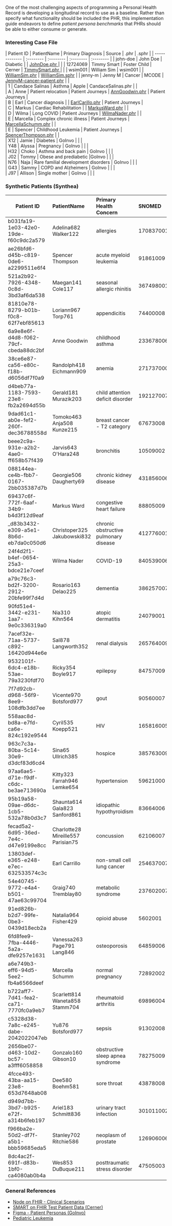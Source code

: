 One of the most challenging aspects of programming a Personal Health Record is developing a longitudinal record to use as a baseline.  Rather than specify what functionality should be included the PHR, this implementation guide endeavors to define _patient persona benchmarks_ that PHRs should be able to either consume or generate.  


### Interesting Case File

| Patient ID | PatientName   | Primary Diagnosis  | Source | .phr | .sphr |
| ------------- | :-------- | :-------- | :-------- | :-------- | 
| john-doe | John Doe | Diabetic  |  | [ JohnDoe.phr ](JohnDoe.phr) |  |
| 12724069 | Timmy Smart | Foster Child  | Cerner | [ TimmySmart.phr ](TimmySmart-FosterCareTimeline.phr) |  |
| wsim001 | William Sim | wsim001 |  | [WilliamSim.phr](WilliamSim.phr) |  [WilliamSim.sphr](WilliamSim.sphr) | 
| jenny-m | Jenny M |  Cancer | MCODE | [JennyM-cancer-patient.phr](JennyM-cancer-patient.phr) |  |  
| 1 | Candace Salinas |  Asthma | Apple | CandaceSalinas.phr |  |  
| A | Anne | Patient relocation  | Patient Journeys | [AnnGoodwin.phr](PatientJourneys/Anne_Goodwin_6a9e8e6f-d4d8-f062-79cf-cbeda88dc2bf.phr) | Patient Journeys |  
| B | Earl | Cancer diagnosis |  | [EarlCarillo.phr](PatientJourneys/Earl_Carrillo_13803def-e365-e248-e7ec-632533574c3c.phr) | Patient Journeys |  
| C | Markus | Cardiac Rehabilitation  |  | [MarkusWard.phr](PatientJourneys/Markus_Ward_69437c6f-772f-6aaf-34b9-b4d3f12d9eaf.phr) |  |  
| D | Wilma | Long COVID  | Patient Journeys | [WilmaNader.phr](PatientJourneys/Wilma_Nader_24f4d2f1-b4ef-0654-25a3-bdce21e7ceef.phr) |  |  
| E | Marcella | Complex chronic illness  | Patient Journeys | [MarcellaSchumm.phr](PatientJourneys/Marcella_Schumm_a6e749b3-eff6-94d5-5ee2-fb4a6566deef.phr) |  |  
| E | Spencer | Childhood Leukemia  | Patient Journeys | [SpencerThompson.phr](PatientJourneys/Spencer_Thompson_ae26bfd6-d45b-c819-0de6-a2299511e6f4.phr) |  |  
| X12 | Jamie | Diabetes | GoInvo |  |  |  
| Y48 | Alyssa | Pregnancy | GoInvo |  |  |  
| H32 | Choko | Asthma and back pain  | GoInvo |  |  |  
| J02 | Tommy | Obese and prediabetic |GoInvo |  |  |  
| N76 | Naja | Rare familial development disorders | GoInvo |  |  |  
| G43 | Sammy | COPD and Alzheimers | GoInvo |  |  |  
| J97 | Allison | Single mother | GoInvo |  |  |  

### Synthetic Patients (Synthea)  

| Patient ID | PatientName   | Primary Health Concern  | SNOMED |  .json | .phr | 
| ------------- | :-------- | :-------- | :-------- | :-------- | :-------- | 
| b031fa19-1e03-42e0-19de-f60c9dc2a579 | Adelina682 Walker122 | allergies | 170837001 | [json](Adelina682_Walker122_b031fa19-1e03-42e0-19de-f60c9dc2a579.json) | [phr](Ms.Adelina682Walker122-b031fa19-1e03-42e0-19de-f60c9dc2a579.phr) |   
| ae26bfd6-d45b-c819-0de6-a2299511e6f4 | Spencer Thompson | acute myeloid leukemia | 91861009 | [json](PatientJourneys/Spencer_Thompson_ae26bfd6-d45b-c819-0de6-a2299511e6f4.json) | [phr](PatientJourneys/Spencer_Thompson_ae26bfd6-d45b-c819-0de6-a2299511e6f4.phr) |  
| 521a2b92-7926-4348-0c8d-3bd3af6da538 | Maegan141 Cole117 | seasonal allergic rhinitis | 367498001 | [json](Maegan141_Cole117_521a2b92-7926-4348-0c8d-3bd3af6da538.json) | [phr](Maegan141Cole117-521a2b92-7926-4348-0c8d-3bd3af6da538.phr) |  
| 81810e78-8279-b01b-f0c8-62f7ebf85613 | Loriann967 Torp761 | appendicitis | 74400008 | [json](Loriann967_Torp761_81810e78-8279-b01b-f0c8-62f7ebf85613.json) | [phr](Ms.Loriann967Torp761-81810e78-8279-b01b-f0c8-62f7ebf85613.phr) |  
| 6a9e8e6f-d4d8-f062-79cf-cbeda88dc2bf | Anne Goodwin | childhood asthma | 233678006 | [json](PatientJourneys/Anne_Goodwin_6a9e8e6f-d4d8-f062-79cf-cbeda88dc2bf.json) | [phr](PatientJourneys/Anne_Goodwin_6a9e8e6f-d4d8-f062-79cf-cbeda88dc2bf.phr) |  
| 38ce6e87-ca56-e80c-f18b-d6056df7f0a9 | Randolph418 Eichmann909 | anemia | 271737000 | [json](Randolph418_Eichmann909_38ce6e87-ca56-e80c-f18b-d6056df7f0a9.json) | [phr](Mr.Randolph418Eichmann909-38ce6e87-ca56-e80c-f18b-d6056df7f0a9.phr) |  
| d4beb77a-1183-7593-23e8-fb2a2694d55b | Gerald181 Murazik203 | child attention deficit disorder | 192127007 | [json](Gerald181_Murazik203_d4beb77a-1183-7593-23e8-fb2a2694d55b.json) | [phr](Gerald181Murazik203-d4beb77a-1183-7593-23e8-fb2a2694d55b.phr) |  
| 9dad61c1-ab0e-fef2-260f-dec36788558d | Tomoko463 Anja508 Kunze215 | breast cancer - T2 category | 67673008 | [json](Tomoko463_Anja508_Kunze215_9dad61c1-ab0e-fef2-260f-dec36788558d.json) | [phr](Mrs.Tomoko463Kunze215-9dad61c1-ab0e-fef2-260f-dec36788558d.phr) |  
| beee2c9a-931e-a2b2-4ae0-ff658b57f439 | Jarvis643 O'Hara248 | bronchitis | 10509002 | [json](Jarvis643_O'Hara248_91f9ab65-1933-2a48-94b1-b6fef00f7335.json) | [phr](Jarvis643_O'Hara248_91f9ab65-1933-2a48-94b1-b6fef00f7335.phr) |  
| 088144ea-ce4b-fbb7-0167-2bb035387d7b | Georgie506 Daugherty69 | chronic kidney disease | 431856006 | [json](Georgie506_Daugherty69_088144ea-ce4b-fbb7-0167-2bb035387d7b.json) | [phr](Georgie506_Daugherty69_088144ea-ce4b-fbb7-0167-2bb035387d7b.json) |  
| 69437c6f-772f-6aaf-34b9-b4d3f12d9eaf | Markus Ward | congestive heart failure | 88805009 | [json](PatientJourneys/Markus_Ward_69437c6f-772f-6aaf-34b9-b4d3f12d9eaf.json) | [phr](PatientJourneys/Markus_Ward_69437c6f-772f-6aaf-34b9-b4d3f12d9eaf.phr) |  
| _d83b3432-e309-a5e1-8b6d-eb7da0c050d6 | Christoper325 Jakubowski832 | chronic obstructive pulmonary disease| 412776001 | [json](Christoper325_Jakubowski832_d83b3432-e309-a5e1-8b6d-eb7da0c050d6.json) | [phr](Mr.Adrian111Smith67-d5b0f2de-08c8-8259-68b0-af1fb66be392.phr) |  
| 24f4d2f1-b4ef-0654-25a3-bdce21e7ceef | Wilma Nader | COVID-19 | 840539006 | [json](PatientJourneys/Wilma_Nader_24f4d2f1-b4ef-0654-25a3-bdce21e7ceef.json) | [phr](PatientJourneys/Wilma_Nader_24f4d2f1-b4ef-0654-25a3-bdce21e7ceef.phr) |  
| a79c76c3-bd2f-3200-2912-20bfe99f7d4d | Rosario163 Delao225 | dementia | 386257007 | [json](Rosario163_Delao225_a79c76c3-bd2f-3200-2912-20bfe99f7d4d.json) | [phr](Ms.Rosario163Delao225-a79c76c3-bd2f-3200-2912-20bfe99f7d4d.phr) |  
| 90fd51e4-3442-e231-1aa7-9e0c336319a0 | Nia310 Kihn564 | atopic dermatitis | 24079001 | [json](Nia310_Kihn564_90fd51e4-3442-e231-1aa7-9e0c336319a0.json) | [phr](Nia310Kihn564-90fd51e4-3442-e231-1aa7-9e0c336319a0.phr) |  
| 7acef32e-71aa-5737-c892-16420d944e6e | Sal878 Langworth352 | renal dialysis | 265764009 | [json](Sal878_Langworth352_7acef32e-71aa-5737-c892-16420d944e6e.json) |  |  
| 9532101f-6dc4-e18b-53ae-79a3230fdf70 | Ricky354 Boyle917 | epilepsy | 84757009 | [json](Ricky354_Boyle917_9532101f-6dc4-e18b-53ae-79a3230fdf70.json) | [phr](Mr.Ricky354Boyle917-9532101f-6dc4-e18b-53ae-79a3230fdf70.phr) |  
| 7f7d92cb-d968-56f9-8ee9-108dfb3dd7ee | Vicente970 Botsford977 | gout | 90560007 | [json](Vicente970_Botsford977_7f7d92cb-d968-56f9-8ee9-108dfb3dd7ee.json) | [phr](Mr.Vicente970Botsford977-7f7d92cb-d968-56f9-8ee9-108dfb3dd7ee.phr) |  
| 558aac8d-bd8a-e7fd-ca6e-824c192e9544 | Cyril535 Koepp521 | HIV | 165816005 | [json](Cyril535_Koepp521_558aac8d-bd8a-e7fd-ca6e-824c192e9544.json) | [phr](Mr.Christoper325Jakubowski832-d83b3432-e309-a5e1-8b6d-eb7da0c050d6.phr) |  
| 963c7c3a-80ba-5c14-30e9-d3dcf83d6cd4 | Sina65 Ullrich385 | hospice | 385763009 | [json](Sina65_Ullrich385_963c7c3a-80ba-5c14-30e9-d3dcf83d6cd4.json) | [phr](Mrs.Sina65Ullrich385-963c7c3a-80ba-5c14-30e9-d3dcf83d6cd4.phr) |  
| 97aa6ae5-d71e-f9df-c6dc-be3ae713690a | Kitty323 Farrah946 Lemke654 | hypertension | 59621000 | [json](Kitty323_Farrah946_Lemke654_97aa6ae5-d71e-f9df-c6dc-be3ae713690a.json) | [phr](Mrs.Kitty323Lemke654-97aa6ae5-d71e-f9df-c6dc-be3ae713690a.phr) |  
| 95b19a58-09ae-d6dc-1cb5-532a78b0d3c7 | Shaunta614 Gala823 Sanford861 | idiopathic hypothyroidism | 83664006 | [json](Shaunta614_Gala823_Sanford861_95b19a58-09ae-d6dc-1cb5-532a78b0d3c7.json) |  |  
| fecad5a2-6d95-36ed-7e4c-d47e9199e8cc | Charlotte28 Mireille557 Parisian75 | concussion | 62106007 | [json](Charlotte28_Mireille557_Parisian75_fecad5a2-6d95-36ed-7e4c-d47e9199e8cc.json) | [phr](Mrs.Charlotte28Parisian75-fecad5a2-6d95-36ed-7e4c-d47e9199e8cc.phr)  |  
| 13803def-e365-e248-e7ec-632533574c3c | Earl Carrillo | non-small cell lung cancer | 254637007 | [json](PatientJourneys/Earl_Carrillo_13803def-e365-e248-e7ec-632533574c3c.json) | [phr](PatientJourneys/Earl_Carrillo_13803def-e365-e248-e7ec-632533574c3c.phr) |  
| 54e40745-9772-e4a4-b501-47ae63c99704 | Graig740 Tremblay80 | metabolic syndrome | 237602007 | [json](Graig740_Tremblay80_54e40745-9772-e4a4-b501-47ae63c99704.json) | [phr](Mr.Graig740Tremblay80-54e40745-9772-e4a4-b501-47ae63c99704.phr) |  
| 91ed826b-b2d7-99fe-0be3-0439d18ecb2a | Natalia964 Fisher429 | opioid abuse | 5602001 | [json](Natalia964_Fisher429_91ed826b-b2d7-99fe-0be3-0439d18ecb2a.json) | [phr](Natalia964_Fisher429_91ed826b-b2d7-99fe-0be3-0439d18ecb2a.json) |  
| 6fd8fee9-7fba-4446-5a2a-dfe9257e1631 | Vanessa263 Page791 Lang846 | osteoporosis | 64859006 | [json](Vanessa263_Page791_Lang846_6fd8fee9-7fba-4446-5a2a-dfe9257e1631.json) | [phr](Vanessa263_Page791_Lang846_6fd8fee9-7fba-4446-5a2a-dfe9257e1631.json) |  
| a6e749b3-eff6-94d5-5ee2-fb4a6566deef | Marcella Schumm | normal pregnancy | 72892002 | [json](PatientJourneys/Marcella_Schumm_a6e749b3-eff6-94d5-5ee2-fb4a6566deef.json) | [phr](PatientJourneys/Marcella_Schumm_a6e749b3-eff6-94d5-5ee2-fb4a6566deef.json) |  
| b722aff7-7d41-fea2-ca71-7770fc0a9eb7 | Scarlett814 Waneta858 Stamm704 | rheumatoid arthritis | 69896004 | [json](Scarlett814_Waneta858_Stamm704_b722aff7-7d41-fea2-ca71-7770fc0a9eb7.json) | [phr](Mrs.Scarlett814Stamm704-b722aff7-7d41-fea2-ca71-7770fc0a9eb7.phr) |  
| c5328d38-7a8c-e245-dabe-2042022047eb | Yu876 Botsford977 | sepsis | 91302008 | [json](Yu876_Botsford977_c5328d38-7a8c-e245-dabe-2042022047eb.json) | [phr](Ms.Yu876Botsford977-c5328d38-7a8c-e245-dabe-2042022047eb.phr) |  
| 2656be07-d463-10d2-bc57-a3fff6058858 | Gonzalo160 Gibson10 | obstructive sleep apnea syndrome | 78275009 | [json](Gonzalo160_Gibson10_2656be07-d463-10d2-bc57-a3fff6058858.json) | [phr](Mr.Gonzalo160Gibson10-2656be07-d463-10d2-bc57-a3fff6058858.phr) |  
| 4fcce493-43ba-aa15-23e8-653d7648ab08 | Dee580 Boehm581 | sore throat | 43878008 | [json](Dee580_Boehm581_4fcce493-43ba-aa15-23e8-653d7648ab08.json) | [phr](Dee580Boehm581-4fcce493-43ba-aa15-23e8-653d7648ab08.phr) |  
| d949d7bb-3bd7-b925-e72f-a314b6feb197 | Ariel183 Schmitt836 | urinary tract infection | 301011002 | [json](Ariel183_Schmitt836_d949d7bb-3bd7-b925-e72f-a314b6feb197.json) | [phr](Ms.Ariel183Schmitt836-d949d7bb-3bd7-b925-e72f-a314b6feb197.phr) |  
| f966ba2e-50d2-df7f-a5b1-bbb59685eda5 | Stanley702 Ritchie586 | neoplasm of prostate | 126906006 | [json](Stanley702_Ritchie586_f92c770e-04aa-ff7c-fcf1-2a02166d032a.json) | [phr](Mr.Stanley702Ritchie586-f92c770e-04aa-ff7c-fcf1-2a02166d032a.phr) |  
| 8dc4ac2f-691f-d83b-1bf0-ca4080ab0b4a | Wes853 DuBuque211 | posttraumatic stress disorder | 47505003 | [json](Wes853_DuBuque211_8dc4ac2f-691f-d83b-1bf0-ca4080ab0b4a.json) | [phr](Mr.Wes853DuBuque211-8dc4ac2f-691f-d83b-1bf0-ca4080ab0b4a.phr) |  




### General References  
- [Node on FHIR - Clinical Scenarios](https://github.com/clinical-meteor/clinical-scenarios)    
- [SMART on FHIR Test Patient Data (Cerner)](https://docs.google.com/document/d/10RnVyF1etl_17pyCyK96tyhUWRbrTyEcqpwzW-Z-Ybs/edit)  
- [Figma - Patient Personas (GoInvo)](https://www.figma.com/proto/MzUwuSOpldbZXQk4aYobgk/V2-Library?page-id=644%3A4036&node-id=1209%3A3275)  
- [Pediatric Leukemia](https://pediatricimaging.org/diseases/leukemia/)
